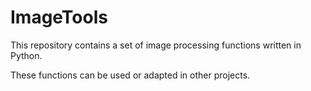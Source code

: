 # ImageTools

This repository contains a set of image processing functions written in Python.

These functions can be used or adapted in other projects.
